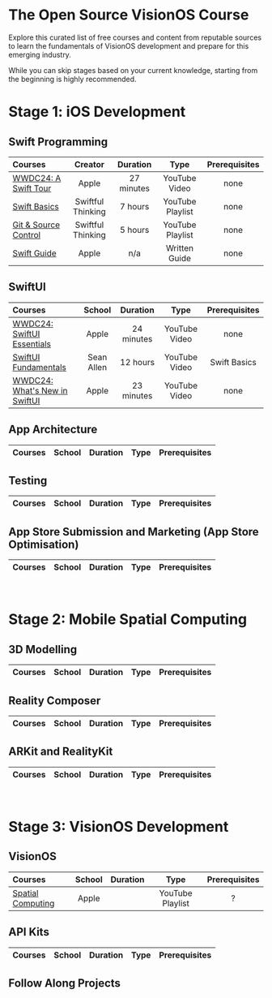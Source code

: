 # The Open Source VisionOS Course

Explore this curated list of free courses and content from reputable sources to learn the fundamentals of VisionOS development and prepare for this emerging industry. 

While you can skip stages based on your current knowledge, starting from the beginning is highly recommended.

# Stage 1: iOS Development 
## Swift Programming
Courses | Creator | Duration | Type | Prerequisites
:-- | :--: | :--: | :--: | :--:
[WWDC24: A Swift Tour](https://www.youtube.com/watch?v=boiLzazJ9j4&t=127s) | Apple | 27 minutes | YouTube Video | none
[Swift Basics](https://www.youtube.com/playlist?list=PLwvDm4VfkdpiLvzZFJI6rVIBtdolrJBVB) | Swiftful Thinking | 7 hours | YouTube Playlist | none
[Git & Source Control](https://www.youtube.com/playlist?list=PLwvDm4VfkdpiALKk34l9mUS2f4mdJPvXq) | Swiftful Thinking | 5 hours | YouTube Playlist | none
[Swift Guide](https://developer.apple.com/swift/)| Apple | n/a | Written Guide | none

## SwiftUI
Courses | School | Duration | Type | Prerequisites
:-- | :--: | :--: | :--: | :--:
[WWDC24: SwiftUI Essentials](https://www.youtube.com/watch?v=HyQgpxX__-A) | Apple | 24 minutes | YouTube Video | none
[SwiftUI Fundamentals](https://www.youtube.com/watch?v=b1oC7sLIgpI) | Sean Allen | 12 hours | YouTube Video | Swift Basics
[WWDC24: What's New in SwiftUI](https://www.youtube.com/watch?v=CNMRV0F0w74) | Apple | 23 minutes | YouTube Video | none

## App Architecture
Courses | School | Duration | Type | Prerequisites
:-- | :--: | :--: | :--: | :--:

## Testing
Courses | School | Duration | Type | Prerequisites
:-- | :--: | :--: | :--: | :--:

## App Store Submission and Marketing (App Store Optimisation)
Courses | School | Duration | Type | Prerequisites
:-- | :--: | :--: | :--: | :--:

 <br>

# Stage 2: Mobile Spatial Computing
## 3D Modelling
Courses | School | Duration | Type | Prerequisites
:-- | :--: | :--: | :--: | :--:

## Reality Composer
Courses | School | Duration | Type | Prerequisites
:-- | :--: | :--: | :--: | :--:

## ARKit and RealityKit
Courses | School | Duration | Type | Prerequisites
:-- | :--: | :--: | :--: | :--:

 <br>

# Stage 3: VisionOS Development
## VisionOS
Courses | School | Duration | Type | Prerequisites
:-- | :--: | :--: | :--: | :--:
[Spatial Computing](https://www.youtube.com/playlist?list=PLjODKV8YBFHYA70y_Mrw1Sk2LErTjogpq) | Apple | | YouTube Playlist | ?

## API Kits
Courses | School | Duration | Type | Prerequisites
:-- | :--: | :--: | :--: | :--:

## Follow Along Projects
